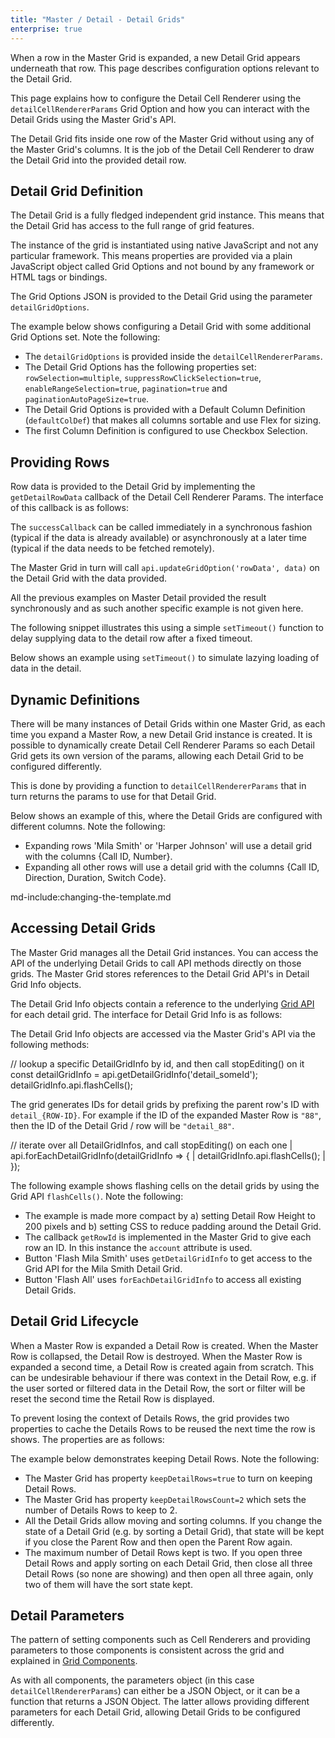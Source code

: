 ```yaml
---
title: "Master / Detail - Detail Grids"
enterprise: true
---
```


When a row in the Master Grid is expanded, a new Detail Grid appears underneath that row. This page describes configuration options relevant to the Detail Grid.

This page explains how to configure the Detail Cell Renderer using the `detailCellRendererParams` Grid Option and how you can interact with the Detail Grids using the Master Grid's API.

The Detail Grid fits inside one row of the Master Grid without using any of the Master Grid's columns. It is the job of the Detail Cell Renderer to draw the Detail Grid into the provided detail row.

## Detail Grid Definition

The Detail Grid is a fully fledged independent grid instance. This means that the Detail Grid has access to the full range of grid features.

The instance of the grid is instantiated using native JavaScript and not any particular framework. This means properties are provided via a plain JavaScript object called Grid Options and not bound by any framework or HTML tags or bindings.

The Grid Options JSON is provided to the Detail Grid using the parameter `detailGridOptions`.

The example below shows configuring a Detail Grid with some additional Grid Options set. Note the following:

- The `detailGridOptions` is provided inside the `detailCellRendererParams`.
- The Detail Grid Options has the following properties set: `rowSelection=multiple`, `suppressRowClickSelection=true`, `enableRangeSelection=true`, `pagination=true` and `paginationAutoPageSize=true`.
- The Detail Grid Options is provided with a Default Column Definition (`defaultColDef`) that makes all columns sortable and use Flex for sizing.
- The first Column Definition is configured to use Checkbox Selection.

<grid-example title='Detail Grid Options' name='grid-options' type='generated' options='{ "enterprise": true, "modules": ["clientside", "masterdetail", "menu", "columnpanel", "range"] }'></grid-example>

## Providing Rows

Row data is provided to the Detail Grid by implementing the `getDetailRowData` callback of the Detail Cell Renderer Params. The interface of this callback is as follows:

<interface-documentation interfaceName='IDetailCellRendererParams' names='["getDetailRowData"]' config='{"overrideBottomMargin":"1rem"}' ></interface-documentation>

The `successCallback` can be called immediately in a synchronous fashion (typical if the data is already available) or asynchronously at a later time (typical if the data needs to be fetched remotely).

The Master Grid in turn will call `api.updateGridOption('rowData', data)` on the Detail Grid with the data provided.

All the previous examples on Master Detail provided the result synchronously and as such another specific example is not given here.

The following snippet illustrates this using a simple `setTimeout()` function to delay supplying data to the detail row after a fixed timeout.

Below shows an example using `setTimeout()` to simulate lazying loading of data in the detail.

<grid-example title='Lazy Load Detail Rows' name='lazy-load-rows' type='generated' options='{ "enterprise": true, "exampleHeight": 550,  "modules": ["clientside", "masterdetail", "menu", "columnpanel"] }'></grid-example>

## Dynamic Definitions

There will be many instances of Detail Grids within one Master Grid, as each time you expand a Master Row, a new Detail Grid instance is created. It is possible to dynamically create Detail Cell Renderer Params so each Detail Grid gets its own version of the params, allowing each Detail Grid to be configured differently.

This is done by providing a function to `detailCellRendererParams` that in turn returns the params to use for that Detail Grid.

Below shows an example of this, where the Detail Grids are configured with different columns. Note the following:

- Expanding rows 'Mila Smith' or 'Harper Johnson' will use a detail grid with the columns {Call ID, Number}.
- Expanding all other rows will use a detail grid with the columns {Call ID, Direction, Duration, Switch Code}.

<grid-example title='Dynamic Params' name='dynamic-params' type='generated' options='{ "enterprise": true, "modules": ["clientside", "masterdetail", "menu", "columnpanel"] }'></grid-example>

md-include:changing-the-template.md 

## Accessing Detail Grids

The Master Grid manages all the Detail Grid instances. You can access the API of the underlying Detail Grids to call API methods directly on those grids. The Master Grid stores references to the Detail Grid API's in Detail Grid Info objects.

The Detail Grid Info objects contain a reference to the underlying [Grid API](/grid-api/) for each detail grid. The interface for Detail Grid Info is as follows:

<interface-documentation interfaceName='DetailGridInfo' ></interface-documentation>

The Detail Grid Info objects are accessed via the Master Grid's API via the following methods:

<api-documentation source='grid-api/api.json' section='masterDetail' names='["getDetailGridInfo"]'></api-documentation>

<snippet>
// lookup a specific DetailGridInfo by id, and then call stopEditing() on it
const detailGridInfo = api.getDetailGridInfo('detail_someId');
detailGridInfo.api.flashCells();
</snippet>

The grid generates IDs for detail grids by prefixing the parent row's ID with `detail_{ROW-ID}`. For example if the ID of the expanded Master Row is `"88"`, then the ID of the Detail Grid / row will be `"detail_88"`.

<api-documentation source='grid-api/api.json' section='masterDetail' names='["forEachDetailGridInfo"]'></api-documentation>

<snippet>
// iterate over all DetailGridInfos, and call stopEditing() on each one
| api.forEachDetailGridInfo(detailGridInfo => {
|     detailGridInfo.api.flashCells();
| });
</snippet>

The following example shows flashing cells on the detail grids by using the Grid API `flashCells()`. Note the following:

- The example is made more compact by a) setting Detail Row Height to 200 pixels and b) setting CSS to reduce padding around the Detail Grid.
- The callback `getRowId` is implemented in the Master Grid to give each row an ID. In this instance the `account` attribute is used.
- Button 'Flash Mila Smith' uses `getDetailGridInfo` to get access to the Grid API for the Mila Smith Detail Grid.
- Button 'Flash All' uses `forEachDetailGridInfo` to access all existing Detail Grids.

<grid-example title='Detail Grid API' name='detail-grid-api' type='generated' options='{ "enterprise": true, "exampleHeight": 535, "modules": ["clientside", "masterdetail", "menu", "columnpanel"] }'></grid-example>

## Detail Grid Lifecycle

When a Master Row is expanded a Detail Row is created. When the Master Row is collapsed, the Detail Row is destroyed. When the Master Row is expanded a second time, a Detail Row is created again from scratch. This can be undesirable behaviour if there was context in the Detail Row, e.g. if the user sorted or filtered data in the Detail Row, the sort or filter will be reset the second time the Retail Row is displayed.

To prevent losing the context of Details Rows, the grid provides two properties to cache the Details Rows to be reused the next time the row is shows. The properties are as follows:

<api-documentation source='grid-options/properties.json' section='masterDetail' names='["keepDetailRows", "keepDetailRowsCount"]'></api-documentation>

The example below demonstrates keeping Detail Rows. Note the following:

- The Master Grid has property `keepDetailRows=true` to turn on keeping Detail Rows.
- The Master Grid has property `keepDetailRowsCount=2` which sets the number of Details Rows to keep to 2.
- All the Detail Grids allow moving and sorting columns. If you change the state of a Detail Grid (e.g. by sorting a Detail Grid), that state will be kept if you close the Parent Row and then open the Parent Row again.
- The maximum number of Detail Rows kept is two. If you open three Detail Rows and apply sorting on each Detail Grid, then close all three Detail Rows (so none are showing) and then open all three again, only two of them will have the sort state kept.

<grid-example title='Keep Detail Rows' name='keep-detail-rows' type='generated' options='{ "enterprise": true, "exampleHeight": 565, "modules": ["clientside", "masterdetail", "menu", "columnpanel", "filterpanel", "setfilter"] }'></grid-example>

## Detail Parameters

<!-- Below we don't show 'template' for React, hence listing the properties twice -->

<framework-specific-section frameworks="javascript,angular,vue">
<interface-documentation interfaceName='IDetailCellRendererParams' names='["detailGridOptions", "getDetailRowData", "template", "refreshStrategy"]' ></interface-documentation>
</framework-specific-section>

<framework-specific-section frameworks="react">
<interface-documentation interfaceName='IDetailCellRendererParams' names='["detailGridOptions", "getDetailRowData", "refreshStrategy"]' ></interface-documentation>
</framework-specific-section>

The pattern of setting components such as Cell Renderers and providing parameters to those components is consistent across the grid and explained in [Grid Components](/components/).

As with all components, the parameters object (in this case `detailCellRendererParams`) can either be a JSON Object, or it can be a function that returns a JSON Object. The latter allows providing different parameters for each Detail Grid, allowing Detail Grids to be configured differently.
